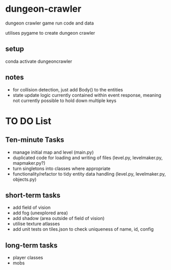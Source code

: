 # dungeon-crawler
dungeon crawler game run code and data

utilises pygame to create dungeon crawler

## setup

conda activate dungeoncrawler

## notes

- for collision detection, just add Body() to the entities
- state update logic currently contained within event response, meaning not currently possible to hold down multiple keys


# TO DO List

## Ten-minute Tasks
- manage initial map and level (main.py)
- duplicated code for loading and writing of files (level.py, levelmaker.py, mapmaker.py?)
- turn singletons into classes where appropriate
- functionality/refactor to tidy entity data handling (level.py, levelmaker.py, objects.py)

## short-term tasks
- add field of vision
- add fog (unexplored area)
- add shadow (area outside of field of vision)
- utilise texture atlasses
- add unit tests on tiles.json to check uniqueness of name, id, config

## long-term tasks
- player classes
- mobs